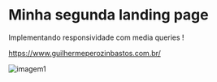 <h1> Minha segunda landing page </h1>

Implementando responsividade com media queries !

https://www.guilhermeperozinbastos.com.br/

![imagem1](https://user-images.githubusercontent.com/111192649/188338747-ed455ada-9ceb-4a22-a810-6b19e53f0d51.png)
